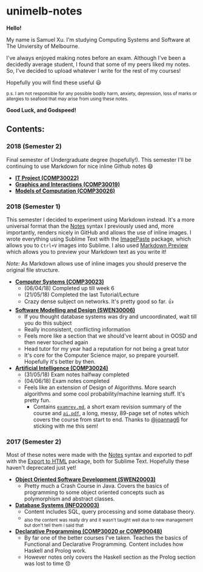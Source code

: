 # unimelb-notes

**Hello!**

My name is Samuel Xu. I'm studying Computing Systems and Software at The Unviersity of Melbourne.

I've always enjoyed making notes before an exam. Although I've been a decidedly average student, I found that some of my peers liked my notes.
So, I've decided to upload whatever I write for the rest of my courses!

Hopefully you will find these useful :smiley:

<sub>p.s. I am not responsible for any possible bodily harm, anxiety, depression, loss of marks or allergies to seafood that may arise from using these notes.</sub>

**Good Luck, and Godspeed!**

## Contents:

### 2018 (Semester 2)

Final semester of Undergraduate degree (hopefully!). This semester I'll be continuing to use Markdown for nice inline Github notes :smile:
- [**IT Project (COMP30022)**](COMP30022)
- [**Graphics and Interactions (COMP30019)**](COMP30019)
- [**Models of Computation (COMP30026)**](COMP30026)

### 2018 (Semester 1)

This semester I decided to experiment using Markdown instead. It's a more universal format than the [Notes](https://packagecontrol.io/packages/Notes) syntax I previously used and, more importantly, renders nicely in GitHub and allows the use of inline images. I wrote everything using Sublime Text with the [ImagePaste](https://packagecontrol.io/packages/ImagePaste) package, which allows you to `Ctrl+V` images into Sublime. I also used [Markdown Preview](https://packagecontrol.io/packages/MarkdownPreview) which allows you to preview your Markdown text as you write it!

*Note:* As Markdown allows use of inline images you should preserve the original file structure.

- [**Computer Systems (COMP30023)**](COMP30023)
	- (06/04/18) Completed up till week 6
	- (21/05/18) Completed the last Tutorial/Lecture
	- Crazy dense subject on networks. It's pretty good so far. :+1:
- [**Software Modelling and Design (SWEN30006)**](SWEN30006)
	- If you thought database systems was dry and uncoordinated, wait till you do this subject
	- Really inconsistent, conflicting information
	- Feels more like a section that we should've learnt about in OOSD and then never touched again
	- Head tutor for my year had a reputation for not being a great tutor
	- It's core for the Computer Science major, so prepare yourself. Hopefully it's better by then.
- [**Artificial Intelligence (COMP30024)**](COMP30024)
	- (31/05/18) Exam notes halfway completed
	- (04/06/18) Exam notes completed
	- Feels like an extension of Design of Algorithms. More search algorithms and some cool probability/machine learning stuff. It's pretty fun.
		- Contains [`examrev.md`](COMP30024/examrev.md), a short exam revision summary of the course and [`ai.pdf`](COMP30024/ai.pdf), a long, messy, 89-page set of notes which covers the course from start to end. Thanks to [@joannag6](https://github.com/joannag6) for sticking with me this sem! 

### 2017 (Semester 2)

Most of these notes were made with the [Notes](https://packagecontrol.io/packages/Notes) syntax and exported to pdf with the [Export to HTML](https://packagecontrol.io/packages/ExportHtml) package, both for Sublime Text. Hopefully these haven't deprecated just yet!
- [**Object Oriented Software Development (SWEN20003)**](SWEN20003)
	- Pretty much a Crash Course in Java. Covers the basics of programming to some object oriented concepts such as polymorphism and abstract classes.
- [**Database Systems (INFO20003)**](INFO20003)
	- Content includes SQL, query processing and some database theory. 
	- <sub>also the content was really dry and it wasn't taught well due to new management but don't tell them i said that</sub>
- [**Declarative Programming (COMP30020 or COMP90048)**](COMP30020)
	- By far one of the better courses I've taken. Teaches the basics of Functional and Declarative Programming. Content includes how Haskell and Prolog work.
	- However notes only covers the Haskell section as the Prolog section was lost to time :disappointed:



